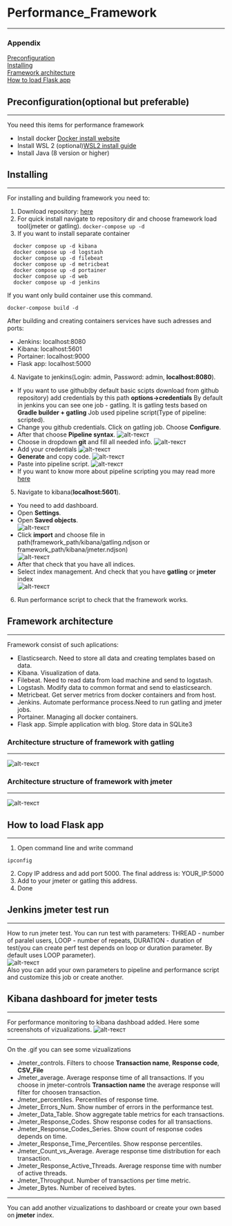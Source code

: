 # Performance_Framework
----------------------
### Appendix 
[Preconfiguration](https://github.com/youketero/Performance_Framework#preconfigurationoptional-but-preferable)  
[Installing](https://github.com/youketero/Performance_Framework#installing)  
[Framework architecture](https://github.com/youketero/Performance_Framework#framework-architecture)   
[How to load Flask app](https://github.com/youketero/Performance_Framework#how-to-load-flask-app)   

## Preconfiguration(optional but preferable)
---------------
You need this items for performance framework
- Install docker [Docker install website](https://docs.docker.com/engine/install/)
- Install WSL 2 (optional)[WSL2 install guide][2]
- Install Java (8 version or higher) 
## Installing
---------------
For installing and building framework you need to:
1. Download repository: [here][3]
2. For quick install navigate to repository dir and choose framework load tool(jmeter or gatling).
 ```docker-compose up -d```
3. If you want to install separate container
```docker compose up -d elasticsearch
  docker compose up -d kibana 
  docker compose up -d logstash
  docker compose up -d filebeat
  docker compose up -d metricbeat
  docker compose up -d portainer
  docker compose up -d web
  docker compose up -d jenkins
  ```
If you want only build container use this command.
```
docker-compose build -d
```
After building and creating containers services have such adresses and ports:
- Jenkins: localhost:8080
- Kibana: localhost:5601
- Portainer: localhost:9000
- Flask app: localhost:5000
4. Navigate to jenkins(Login: admin, Password: admin, **localhost:8080**).
+ If you want to use github(by default basic scipts download from github repository) add credentials by this path **options->credentials**
By default in jenkins you can see one job - gatling. It is gatling tests based on **Gradle builder + gatling**
Job used pipeline script(Type of pipeline: scripted). 
+ Change you github credentials. Click on gatling job. Choose **Configure**.
+ After that choose **Pipeline syntax**. 
![alt-текст](https://github.com/youketero/Performance_Framework/blob/main/img/Pipeline_syntax.jpg "Pipeline syntax")
+ Choose in dropdown **git** and fill all needed info. 
![alt-текст](https://github.com/youketero/Performance_Framework/blob/main/img/Git_hub.jpg "Git Hub config")
+ Add your credentials
![alt-текст](https://github.com/youketero/Performance_Framework/blob/main/img/Credentials.jpg "Credentials")
+ **Generate** and copy code.
![alt-текст](https://github.com/youketero/Performance_Framework/blob/main/img/Export_cred.jpg "Export credentials")
+ Paste into pipeline script.
![alt-текст](https://github.com/youketero/Performance_Framework/blob/main/img/pipeline_script.jpg "Pipeline script")
+ If you want to know more about pipeline scripting you may read more [here][4]
5. Navigate to kibana(**localhost:5601**).
+ You need to add dashboard. 
+ Open **Settings**. 
+ Open **Saved objects**.  
![alt-текст](https://github.com/youketero/Performance_Framework/blob/main/img/Management_kibana.jpg "Management") 
+ Click **import** and choose file in path(framework_path/kibana/gatling.ndjson or framework_path/kibana/jmeter.ndjson)  
![alt-текст](https://github.com/youketero/Performance_Framework/blob/main/img/Import_kibana.jpg "Import") 
+ After that check that you have all indices.
+ Select index management. And check that you have **gatling** or **jmeter** index  
![alt-текст](https://github.com/youketero/Performance_Framework/blob/main/img/Index_kibana.jpg "Index kibana") 
6. Run performance script to check that the framework works.


## Framework architecture
------------------
Framework consist of such aplications:
- Elasticsearch. Need to store all data and creating templates based on data.
- Kibana. Visualization of data. 
- Filebeat. Need to read data from load machine and send to logstash.
- Logstash. Modify data to common format and send to elasticsearch.
- Metricbeat. Get server metrics from docker containers and from host.
- Jenkins. Automate performance process.Need to run gatling and jmeter jobs.
- Portainer. Managing all docker containers.
- Flask app. Simple application with blog. Store data in SQLite3

### Architecture structure of framework with gatling
------------------

![alt-текст](https://github.com/youketero/Performance_Framework/blob/main/img/framework_architecture.jpg "Framework architecture gatling")

### Architecture structure of framework with jmeter
------------------

![alt-текст](https://github.com/youketero/Performance_Framework/blob/main/img/architecture_jmeter.jpg "Framework architecture jmeter")


## How to load Flask app
----------
1. Open command line and write command  
```
ipconfig
```
2. Copy IP address and add port 5000. The final address is: YOUR_IP:5000
3. Add to your jmeter or gatling this address.
4. Done

## Jenkins jmeter test run
-----------  
  
How to run jmeter test. 
You can run test with parameters: THREAD - number of paralel users, LOOP - number of repeats, DURATION - duration of test(you can create perf test depends on loop or duration parameter. By default uses LOOP parameter).  
![alt-текст](https://github.com/youketero/Performance_Framework/blob/main/img/jenkins_jmeter.gif "Jenkins job")  
Also you can add your own parameters to pipeline and performance script and customize this job or create another.  

## Kibana dashboard for jmeter tests
-----------
For performance monitoring to kibana dashboad added.
Here some screenshots of vizualizations.
![alt-текст](https://github.com/youketero/Performance_Framework/blob/main/img/kibana_dashboard_jmeter.gif "Kibana dashboard for jmeter")

-----------
On the .gif you can see some vizualizations
- Jmeter_controls. Filters to choose **Transaction name**, **Response code**, **CSV_File**
- Jmeter_average. Average response time of all transactions. If you choose in jmeter-controls **Transaction name** the average response will filter for choosen transaction.
- Jmeter_percentiles. Percentiles of response time.
- Jmeter_Errors_Num. Show number of errors in the performance test. 
- Jmeter_Data_Table. Show aggregate table metrics for each transactions.
- Jmeter_Response_Codes. Show response codes for all transactions.
- Jmeter_Response_Codes_Series. Show count of response codes depends on time.
- Jmeter_Response_Time_Percentiles. Show response percentiles.
- Jmeter_Count_vs_Average. Average response time distribution for each transaction.
- Jmeter_Response_Active_Threads. Average response time with number of active threads.
- Jmeter_Throughput. Number of transactions per time metric.
- Jmeter_Bytes. Number of received bytes.
-----------
You can add another vizualizations to dashboard or create your own based on **jmeter** index.


[2]: https://docs.microsoft.com/en-us/windows/wsl/install-win10
[3]: https://github.com/youketero/Performance_Framework
[4]: https://www.jenkins.io/doc/book/pipeline/syntax/ 
